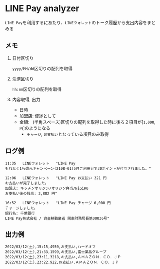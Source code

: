 # LINE Pay analyzer

`LINE Pay`を利用するにあたり、`LINEウォレット`のトーク履歴から支出内容をまとめる

## メモ

1. 日付区切り
    
    `yyyy/MM/dd`区切りの配列を取得

2. 決済区切り

    `hh:mm`区切りの配列を取得

3. 内容取得, 出力

    - 日時
    - 加盟店: 使途として
    - 金額: ` `(半角スペース)区切りの配列を取得した時に後ろ２項目が[`1,000`, `円`]のようになる
        - `チャージ`, `お支払い`となっている項目のみ取得

## ログ例

```
11:35	LINEウォレット	"LINE Pay
もれなく1％還元キャンペーン(2108-01)5月ご利用分で30ポイントが付与されました。"
```

```
12:06	LINEウォレット	"LINE Pay お支払い 321 円
お支払いが完了しました。
加盟店: キッチンオリジン/オリジン弁当/NiGiRO
お支払い後の残高: 3,882 円"
```

```
16:52	LINEウォレット	"LINE Pay チャージ 6,000 円
チャージしました。
銀行名: 千葉銀行
LINE Pay株式会社 / 資金移動業者 関東財務局長第00036号"
```

## 出力例

```
2022/03/12(土),15:15,4950,お支払い,ハードオフ
2022/03/12(土),21:33,1599,お支払い,富士薬品グループ
2022/03/12(土),23:11,3218,お支払い,ＡＭＡＺＯＮ．ＣＯ．ＪＰ
2022/03/12(土),23:22,922,お支払い,ＡＭＡＺＯＮ．ＣＯ．ＪＰ
```